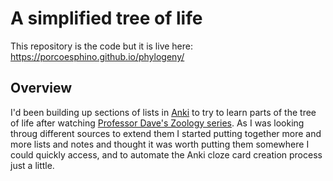 # A simplified tree of life

This repository is the code but it is live here: <https://porcoesphino.github.io/phylogeny/>

## Overview

I'd been building up sections of lists in [Anki](https://apps.ankiweb.net/) to try to learn parts of the tree of life after watching [Professor Dave's Zoology series](https://www.youtube.com/playlist?list=PLybg94GvOJ9HpCr9iU9YXHa5kXj0Pp2dA). As I was looking throug different sources to extend them I started putting together more and more lists and notes and thought it was worth putting them somewhere I could quickly access, and to automate the Anki cloze card creation process just a little.

